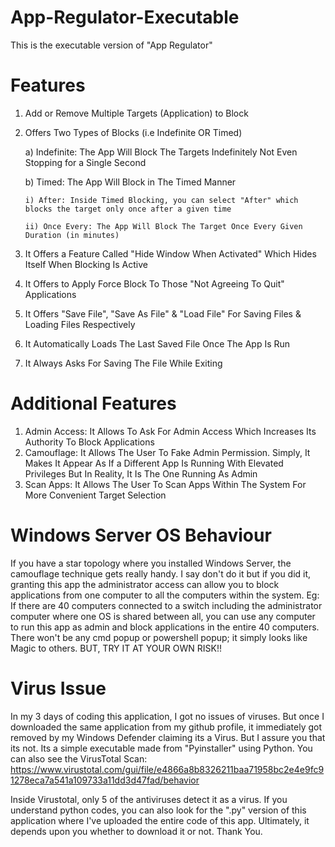 # App-Regulator-Executable
This is the executable version of "App Regulator"

# Features
1) Add or Remove Multiple Targets (Application) to Block
2) Offers Two Types of Blocks (i.e Indefinite OR Timed)
   
   a) Indefinite: The App Will Block The Targets Indefinitely Not Even Stopping for a Single Second

   b) Timed: The App Will Block in The Timed Manner
   
       i) After: Inside Timed Blocking, you can select "After" which blocks the target only once after a given time
   
       ii) Once Every: The App Will Block The Target Once Every Given Duration (in minutes)
   
4) It Offers a Feature Called "Hide Window When Activated" Which Hides Itself When Blocking Is Active
5) It Offers to Apply Force Block To Those "Not Agreeing To Quit" Applications
6) It Offers "Save File", "Save As File" & "Load File" For Saving Files & Loading Files Respectively
7) It Automatically Loads The Last Saved File Once The App Is Run
8) It Always Asks For Saving The File While Exiting

# Additional Features
1) Admin Access: It Allows To Ask For Admin Access Which Increases Its Authority To Block Applications
2) Camouflage: It Allows The User To Fake Admin Permission. Simply, It Makes It Appear As If a Different
               App Is Running With Elevated Privileges But In Reality, It Is The One Running As Admin
3) Scan Apps: It Allows The User To Scan Apps Within The System For More Convenient Target Selection

# Windows Server OS Behaviour
If you have a star topology where you installed Windows Server, the camouflage technique gets really handy.
I say don't do it but if you did it, granting this app the administrator access can allow you to block applications
from one computer to all the computers within the system. Eg: If there are 40 computers connected to a switch
including the administrator computer where one OS is shared between all, you can use any computer to run this app
as admin and block applications in the entire 40 computers. There won't be any cmd popup or powershell popup; it
simply looks like Magic to others. BUT, TRY IT AT YOUR OWN RISK!!

# Virus Issue
In my 3 days of coding this application, I got no issues of viruses. But once I downloaded the same application
from my github profile, it immediately got removed by my Windows Defender claiming its a Virus. But I assure you
that its not. Its a simple executable made from "Pyinstaller" using Python. You can also see the VirusTotal Scan: https://www.virustotal.com/gui/file/e4866a8b8326211baa71958bc2e4e9fc91278eca7a541a109733a11dd3d47fad/behavior

Inside Virustotal, only 5 of the antiviruses detect it as a virus. If you understand python codes, you can also look
for the ".py" version of this application where I've uploaded the entire code of this app. Ultimately, it depends upon
you whether to download it or not. Thank You.
